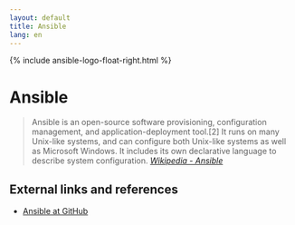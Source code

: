 ```yaml
---
layout: default
title: Ansible
lang: en
---
```

{% include ansible-logo-float-right.html %}
# Ansible
> Ansible is an open-source software provisioning, configuration management, and application-deployment tool.[2] It runs on many Unix-like systems, and can configure both Unix-like systems as well as Microsoft Windows. It includes its own declarative language to describe system configuration. _[Wikipedia - Ansible](https://en.wikipedia.org/wiki/Ansible_(software))_

## External links and references
* [Ansible at GitHub](https://github.com/ansible)
